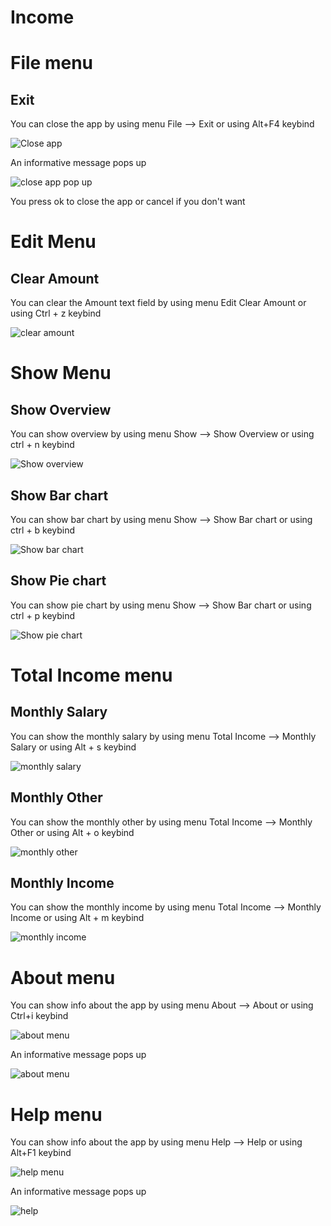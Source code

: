 # Income

# File menu


## Exit

You can close the app by using menu File --> Exit or using Alt+F4 keybind

<p><img src = "File menu/close app.png" title="Close app"></p>

An informative message pops up

<p><img src ="File menu/close app pop up.png" title="close app pop up"/> </p>

You press ok to close the app or cancel if you don't want

# Edit Menu

## Clear Amount

You can clear the Amount text field by using menu Edit Clear Amount or using Ctrl + z keybind

<p><img src="Edit menu/clear amount.png" title="clear amount"/></p>

# Show Menu

## Show Overview

You can show overview by using menu Show --> Show Overview or using ctrl + n keybind

<p><img src="Show menu/show overview.png" title="Show overview"/></p>

## Show Bar chart

You can show bar chart by using menu Show --> Show Bar chart or using ctrl + b keybind

<p><img src="Show menu/show bar chart.png" title="Show bar chart"/></p>

## Show Pie chart

You can show pie chart by using menu Show --> Show Bar chart or using ctrl + p keybind

<p><img src="Show menu/show pie chart.png" title="Show pie chart"/></p>

# Total Income menu

## Monthly Salary

You can show the monthly salary by using menu Total Income --> Monthly Salary or using Alt + s keybind

<p><img src="Total Income/monthly salary.png" title="monthly salary"/></p>

## Monthly Other

You can show the monthly other by using menu Total Income --> Monthly Other or using Alt + o keybind

<p><img src="Total Income/monthly other.png" title="monthly other"/></p>

## Monthly Income

You can show the monthly income by using menu Total Income --> Monthly Income or using Alt + m keybind

<p><img src="Total Income/monthly income.png" title="monthly income"/></p>

# About menu

You can show info about the app by using menu About --> About or using Ctrl+i keybind

<p><img src="About menu/about menu.png" title="about menu"/></p>

An informative message pops up

<p><img src="About menu/about.png" title="about menu"/></p> 

# Help menu

You can show info about the app by using menu Help --> Help or using Alt+F1 keybind

<p><img src="Help menu/help menu.png" title="help menu"/></p>

An informative message pops up

<p><img src="Help menu/help.png" title="help"/></p> 